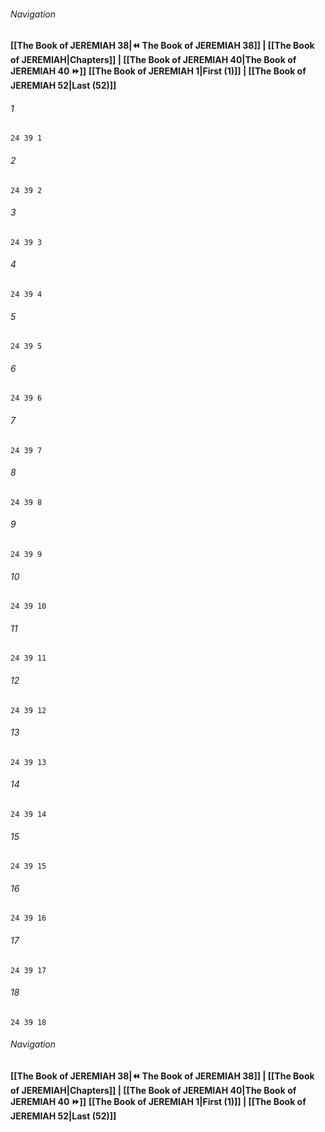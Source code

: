 
###### Navigation
**[[The Book of JEREMIAH 38|⏪ The Book of JEREMIAH 38]] | [[The Book of JEREMIAH|Chapters]] | [[The Book of JEREMIAH 40|The Book of JEREMIAH 40 ⏩]]**
**[[The Book of JEREMIAH 1|First (1)]] | [[The Book of JEREMIAH 52|Last (52)]]**

###### 1
``` verse
24 39 1 
```
###### 2
``` verse
24 39 2 
```
###### 3
``` verse
24 39 3 
```
###### 4
``` verse
24 39 4 
```
###### 5
``` verse
24 39 5 
```
###### 6
``` verse
24 39 6 
```
###### 7
``` verse
24 39 7 
```
###### 8
``` verse
24 39 8 
```
###### 9
``` verse
24 39 9 
```
###### 10
``` verse
24 39 10 
```
###### 11
``` verse
24 39 11 
```
###### 12
``` verse
24 39 12 
```
###### 13
``` verse
24 39 13 
```
###### 14
``` verse
24 39 14 
```
###### 15
``` verse
24 39 15 
```
###### 16
``` verse
24 39 16 
```
###### 17
``` verse
24 39 17 
```
###### 18
``` verse
24 39 18 
```

###### Navigation
**[[The Book of JEREMIAH 38|⏪ The Book of JEREMIAH 38]] | [[The Book of JEREMIAH|Chapters]] | [[The Book of JEREMIAH 40|The Book of JEREMIAH 40 ⏩]]**
**[[The Book of JEREMIAH 1|First (1)]] | [[The Book of JEREMIAH 52|Last (52)]]**


